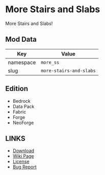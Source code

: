 # More Stairs and Slabs

More Stairs and Slabs!

## Mod Data

| Key       | Value                   |
| --------- |-------------------------|
| namespace | `more_ss`               |
| slug      | `more-stairs-and-slabs` |

## Edition

- Bedrock
- Data Pack
- Fabric
- Forge
- NeoForge

## LINKS

- [Download](https://www.curseforge.com/minecraft-bedrock/addons/more-stairs-and-slabs)
- [Wiki Page](https://docs.lpsmods.dev/more-stairs-and-slabs/)
- [License](https://license.lpsmods.dev)
- [Bug Report](https://github.com/lpsmods/more-stairs-and-slabs/issues)
